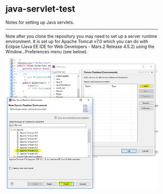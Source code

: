 # java-servlet-test
Notes for setting up Java servlets.  


----


Note after you clone the repository you may need to set up a server runtime environment.  It is set up for Apache Tomcat v7.0 which you can do with Eclipse (Java EE IDE for Web Developers - Mars.2 Release 4.5.2) using the Window...Preferences menu (see below).


![Configure Java Server Environment](configureserverenvironment.PNG)


